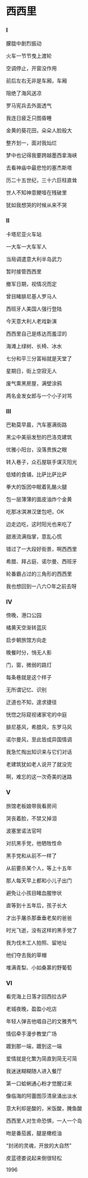    

# 西西里

### Ⅰ

朦胧中剧烈振动

火车一节节曳上渡轮

空调停止，开窗没作用

前后左右无非是车厢，车厢

阻绝了海风送凉

罗马宪兵去外面透气

我连日疲乏只图昏睡

金黄的葵花田，朵朵人脸般大

整齐划一，面对我灿烂

梦中也记得我要跨越墨西拿海峡

去看神庙中最悲怆的塞杰斯塔

历二十五世纪，三十六巨柱直耸

世人不知神意鲠噎在残破里

犹如我想哭的时候从来不哭

### Ⅱ

卡塔尼亚火车站

一大车一大车军人

当局调遣意大利半岛武力

暂时接管西西里

撤军日期，视情况而定

曾目睹腓尼基人罗马人

西班牙人美国人强行登陆

今天意大利人老戏新演

西西里自己是练达而羞涩的

海滩上绿树、长椅、冰水

七分和平三分富裕就是天堂了

星期日，街上空寂无人

废气熏黑房屋，满壁涂鸦

两名金发女郎与一个小子对骂

### Ⅲ

巴勒莫早晨，汽车塞满街路

黑尘中美丽发愁的巴洛克建筑

优雅小阳台，没落贵族之眼

转入巷子，众石屋联手谋灭阳光

低矮的食铺，比萨比萨比萨

拳大的饭团中眠着乳酪火腿

包一层薄薄的面皮油炸个金黄

吃那冰淇淋汉堡包吧，OK

边走边吃，这时阳光也来吃了

甜液流满指掌，意乱心慌

错过了一大段好街景，啊西西里

希腊、拜占庭、诺尔曼、西班牙

轮番霸占过的三角形的西西里

我也想回到一八六○年之前去呀

### Ⅳ

傍晚，港口公园

橘黄天空渐转蓝灰

启步朝旅馆方向走

晚餐时分，悄无人影

门，窗，微弱的路灯

每条巷就是这个样子

无所谓记忆、识别

迂道也不知，遑求捷径

恍惚之际窥视诸家宅的中庭

腓尼基风，希腊风，东罗马风

诺尔曼风，至此皆成异国情调

我急忙掏出知识来与它们对话

老建筑犹如老人说开了就没完

啊，难忘的这一次奇美的迷路

### Ⅴ

旅馆老板娘带我看房间

哭丧着脸，不禁又掉泪

波塞里诺法官呵

对抗黑手党，他牺牲性命

黑手党和从前不一样了

从前要杀某个人，等上十五年

那人每天早上都和小儿子出门

避免让小孩目睹血腥惨状

直等到十五年后，孩子长大

才出手屠杀那垂垂老矣的爸爸

时光飞逝，没有这样的黑手党了

我为伐木工人拍照、留地址

他们夺去我的草帽

堆满青梨、小如桑葚的野葡萄

### Ⅵ

看完海上日落才回西拉古萨

老城夜晚，盈盈小吃店

年轻人弹吉他唱自己的文雅秀气

情侣牵手漫步教堂广场

踱到那一端，踱到这一端

爱情就是化繁为简直到简无可简

我迷迷糊糊随人进入餐厅

第一口蛤蜊通心粉才觉醒过来

像临海的阿蕾图莎清泉涌出淡水

意大利却是酸的，米饭酸，腌鱼酸

西西里人对生命恐惧，一人一个岛

吻是番茄酱，腿是橄榄油

“封闭的灵魂，开放的大自然”

皮蓝德娄说起来倒很轻松

1996